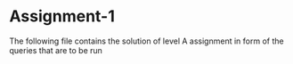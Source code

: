 # Assignment-1
The following file contains the solution of level A assignment in form of the queries that are to be run
